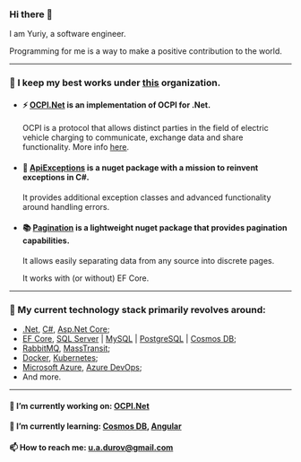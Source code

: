 ### Hi there 👋
I am Yuriy, a software engineer.

Programming for me is a way to make a positive contribution to the world.

---

### 🚀 I keep my best works under [<ins>this</ins>](https://github.com/BitzArt) organization.

- #### ⚡ [OCPI.Net](https://github.com/BitzArt/OCPI.Net) is an implementation of OCPI for .Net.

    OCPI is a protocol that allows distinct parties in the field of electric vehicle charging to communicate, exchange data and share functionality. More info [<ins>here</ins>](https://github.com/ocpi/ocpi).

- #### 🦾 [ApiExceptions](https://github.com/BitzArt/ApiExceptions) is a nuget package with a mission to reinvent exceptions in C#.

  It provides additional exception classes and advanced functionality around handling errors.

- #### 📚 [Pagination](https://github.com/BitzArt/Pagination) is a lightweight nuget package that provides pagination capabilities.

    It allows easily separating data from any source into discrete pages.
    
    It works with (or without) EF Core.

---

### 📡 My current technology stack primarily revolves around:
- [.Net](https://dotnet.microsoft.com/en-us/), [C#](https://learn.microsoft.com/en-us/dotnet/csharp/), [Asp.Net Core](https://github.com/dotnet/aspnetcore);
- [EF Core](https://github.com/dotnet/efcore), [SQL Server](https://www.microsoft.com/en-us/sql-server) | [MySQL](https://www.mysql.com/) | [PostgreSQL](https://www.postgresql.org/) | [Cosmos DB](https://learn.microsoft.com/en-us/azure/cosmos-db/introduction);
- [RabbitMQ](https://www.rabbitmq.com/), [MassTransit](https://masstransit-project.com/);
- [Docker](https://www.docker.com/), [Kubernetes](https://kubernetes.io/);
- [Microsoft Azure](https://azure.microsoft.com/en-us), [Azure DevOps](https://azure.microsoft.com/en-us/products/devops);
- And more.

---

#### 🔭 I’m currently working on: [OCPI.Net](https://github.com/BitzArt/OCPI.Net)

#### 🌱 I’m currently learning: [Cosmos DB](https://learn.microsoft.com/en-us/azure/cosmos-db/introduction), [Angular](https://angular.io/)

#### 📫 How to reach me: u.a.durov@gmail.com
